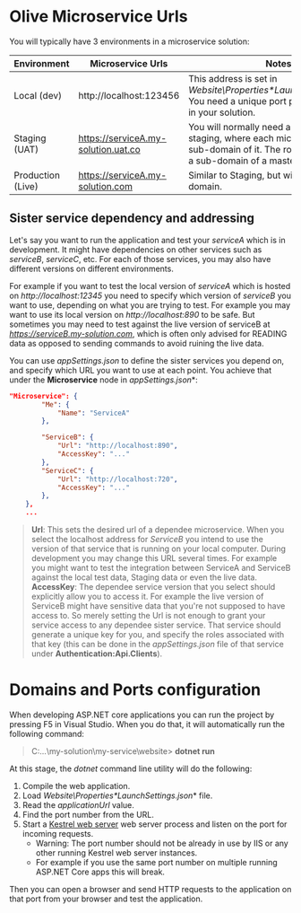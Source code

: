 # Olive Microservice Urls

You will typically have 3 environments in a microservice solution:

| Environment  | Microservice Urls | Notes
| ------------- | ------------- | -------------
| Local (dev)  | http://localhost:123456 | This address is set in *Website\Properties\**LaunchSettings.json***. You need a unique port per microservices in your solution.
| Staging (UAT) | https://serviceA.my-solution.uat.co | You will normally need a root domain for staging, where each microservice will be a sub-domain of it. The root domain can be a sub-domain of a master domain itself.
| Production (Live) | https://serviceA.my-solution.com  | Similar to Staging, but with the live domain.

## Sister service dependency and addressing

Let's say you want to run the application and test your *serviceA* which is in development. It might have dependencies on other services such as *serviceB*, *serviceC*, etc. For each of those services, you may also have different versions on different environments.

For example if you want to test the local version of *serviceA* which is hosted on *http://localhost:12345* you need to specify which version of *serviceB* you want to use, depending on what you are trying to test. For example you may want to use its local version on *http://localhost:890* to be safe. But sometimes you may need to test against the live version of serviceB at *https://serviceB.my-solution.com*, which is often only advised for READING data as opposed to sending commands to avoid ruining the live data.

You can use *appSettings.json* to define the sister services you depend on, and specify which URL you want to use at each point. You achieve that under the **Microservice** node in *appSettings.json**:

```json
"Microservice": {
        "Me": {
            "Name": "ServiceA"
        },

        "ServiceB": {
            "Url": "http://localhost:890",
            "AccessKey": "..."
        },
        "ServiceC": {
            "Url": "http://localhost:720",
            "AccessKey": "..."
        },
    },
    ...
```

> **Url**: This sets the desired url of a dependee microservice. When you select the localhost address for *ServiceB* you intend to use the version of that service that is running on your local computer. During development you may change this URL several times. For example you might want to test the integration between ServiceA and ServiceB against the local test data, Staging data or even the live data.
> **AccessKey**: The dependee service version that you select should explicitly allow you to access it. For example the live version of ServiceB might have sensitive data that you're not supposed to have access to. So merely setting the Url is not enough to grant your service access to any dependee sister service. That service should generate a unique key for you, and specify the roles associated with that key (this can be done in the *appSettings.json* file of that service under **Authentication:Api.Clients**).

# Domains and Ports configuration

When developing ASP.NET core applications you can run the project by pressing F5 in Visual Studio. When you do that, it will automatically run the following command:
> C:\...\my-solution\my-service\website> **dotnet run**

At this stage, the *dotnet* command line utility will do the following:

1. Compile the web application.
2. Load *Website\Properties\**LaunchSettings.json*** file.
3. Read the *applicationUrl* value.
4. Find the port number from the URL.
5. Start a [Kestrel web server](https://docs.microsoft.com/en-us/aspnet/core/fundamentals/servers/kestrel?tabs=aspnetcore2x) web server process and listen on the port for incoming requests.
   - Warning: The port number should not be already in use by IIS or any other running Kestrel web server instances.
   - For example if you use the same port number on multiple running ASP.NET Core apps this will break.

Then you can open a browser and send HTTP requests to the application on that port from your browser and test the application.
